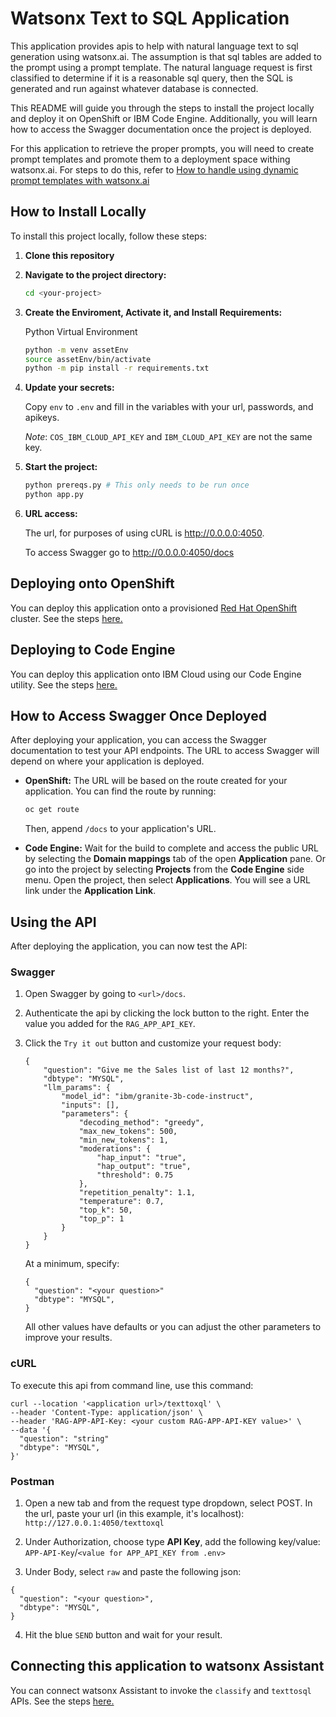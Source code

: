 # Watsonx Text to SQL Application

This application provides apis to help with natural language text to sql generation using watsonx.ai. The assumption is that sql tables are added to the prompt using a prompt template.  The natural language request is first classified to determine if it is a reasonable sql query, then the SQL is generated and run against whatever database is connected. 

This README will guide you through the steps to install the project locally and deploy it on OpenShift or IBM Code Engine. Additionally, you will learn how to access the Swagger documentation once the project is deployed.

For this application to retrieve the proper prompts, you will need to create prompt templates and promote them to a deployment space withing watsonx.ai.  For steps to do this, refer to [How to handle using dynamic prompt templates with watsonx.ai](./dynamic_templates.md)
## How to Install Locally

To install this project locally, follow these steps:

1. **Clone this repository**


1. **Navigate to the project directory:**

    ```bash
    cd <your-project>
    ```

1. **Create the Enviroment, Activate it, and Install Requirements:**

    Python Virtual Environment

    ```bash
    python -m venv assetEnv
    source assetEnv/bin/activate
    python -m pip install -r requirements.txt
    ```

1. **Update your secrets:**

    Copy `env` to `.env` and fill in the variables with your url, passwords, and apikeys.

    *Note*: `COS_IBM_CLOUD_API_KEY` and `IBM_CLOUD_API_KEY` are not the same key. 

1. **Start the project:**

    ```bash
    python prereqs.py # This only needs to be run once
    python app.py
    ```

1. **URL access:**

    The url, for purposes of using cURL is http://0.0.0.0:4050.

    To access Swagger go to http://0.0.0.0:4050/docs

## Deploying onto OpenShift

You can deploy this application onto a provisioned [Red Hat OpenShift](https://cloud.ibm.com/docs/openshift?topic=openshift-getting-started) cluster. See the steps [here.](./openshift-setup/README.md)

## Deploying to Code Engine

You can deploy this application onto IBM Cloud using our Code Engine utility. See the steps [here.](./code-engine-setup/README.md)

## How to Access Swagger Once Deployed

After deploying your application, you can access the Swagger documentation to test your API endpoints. The URL to access Swagger will depend on where your application is deployed.

- **OpenShift:** The URL will be based on the route created for your application. You can find the route by running:

    ```bash
    oc get route
    ```

    Then, append `/docs` to your application's URL.

- **Code Engine:** Wait for the build to complete and access the public URL by selecting the **Domain mappings** tab of the open **Application** pane.  Or go into the project by selecting **Projects** from the **Code Engine** side menu. Open the project, then select **Applications**. You will see a URL link under the **Application Link**.

## Using the API

After deploying the application, you can now test the API: 

### Swagger

1. Open Swagger by going to `<url>/docs`.

2. Authenticate the api by clicking the lock button to the right.  Enter the value you added for the `RAG_APP_API_KEY`.

3. Click the `Try it out` button and customize your request body:
    ```
    {
        "question": "Give me the Sales list of last 12 months?",
        "dbtype": "MYSQL",
        "llm_params": {
            "model_id": "ibm/granite-3b-code-instruct",
            "inputs": [],
            "parameters": {
                "decoding_method": "greedy",
                "max_new_tokens": 500,
                "min_new_tokens": 1,
                "moderations": {
                    "hap_input": "true",
                    "hap_output": "true",
                    "threshold": 0.75
                },
                "repetition_penalty": 1.1,
                "temperature": 0.7,
                "top_k": 50,
                "top_p": 1
            }
        }
    }
    ```

    At a minimum, specify:
    ```
    {
      "question": "<your question>"
      "dbtype": "MYSQL",
    }
    ```
    All other values have defaults or you can adjust the other parameters to improve your results.
   
### cURL

To execute this api from command line, use this command: 
```
curl --location '<application url>/texttoxql' \
--header 'Content-Type: application/json' \
--header 'RAG-APP-API-Key: <your custom RAG-APP-API-KEY value>' \
--data '{
  "question": "string"
  "dbtype": "MYSQL",
}'
```
### Postman

1. Open a new tab and from the request type dropdown, select POST. In the url, paste your url (in this example, it's localhost): `http://127.0.0.1:4050/texttoxql`

2. Under Authorization, choose type **API Key**, add the following key/value: `APP-API-Key`/`<value for APP_API_KEY from .env>`

3. Under Body, select `raw` and paste the following json:
```
{
  "question": "<your question>",
  "dbtype": "MYSQL",
}
```
4. Hit the blue `SEND` button and wait for your result.

## Connecting this application to watsonx Assistant

You can connect watsonx Assistant to invoke the `classify` and `texttosql` APIs. See the steps [here.](./watsonx-assistant-setup/README.md)

